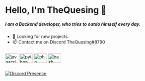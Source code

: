 <h1>Hello, I'm TheQuesing 👋</h1>

<h5>I am a Backend developer, who tries to outdo himself every day.</h5>

- 🔎 Looking for new projects.
- 📫 Contact me on Discord TheQuesing#8790

### 

<div align="left"> 
  <img src="https://cdn.jsdelivr.net/gh/devicons/devicon/icons/javascript/javascript-original.svg" height="30" width="42" alt="javascript logo"  />
  <img src="https://cdn.jsdelivr.net/gh/devicons/devicon/icons/python/python-original.svg" height="30" width="42" alt="python logo"  />
  <img src="https://cdn.jsdelivr.net/gh/devicons/devicon/icons/php/php-original.svg" height="30" width="42" alt="php logo"  />
  <img src="https://cdn.jsdelivr.net/gh/devicons/devicon/icons/bash/bash-original.svg" height="30" width="42" alt="bash logo"  />
</div>

###

[![Discord Presence](https://lanyard.cnrad.dev/api/949655344316043304)](https://discord.com/users/949655344316043304)
